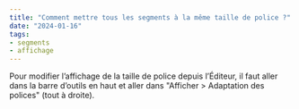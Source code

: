 ```yaml
---
title: "Comment mettre tous les segments à la même taille de police ?"
date: "2024-01-16"
tags:
- segments
- affichage
---
```


Pour modifier l’affichage de la taille de police depuis l’Éditeur, il faut aller dans la barre d’outils en haut et aller dans "Afficher > Adaptation des polices" (tout à droite).

